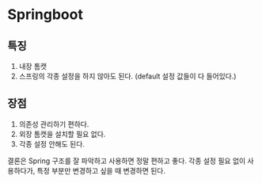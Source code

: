 # Springboot

## 특징

1. 내장 톰캣
2. 스프링의 각종 설정을 하지 않아도 된다. (default 설정 값들이 다 들어있다.)

## 장점

1. 의존성 관리하기 편하다.
2. 외장 톰캣을 설치할 필요 없다.
3. 각종 설정 안해도 된다.

결론은 Spring 구조를 잘 파악하고 사용하면 정말 편하고 좋다. 각종 설정 필요 없이 사용하다가, 특정 부분만 변경하고 싶을 때 변경하면 된다.
